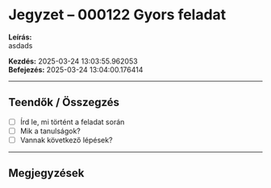 # Jegyzet – 000122 Gyors feladat

**Leírás:**  
asdads

**Kezdés:** 2025-03-24 13:03:55.962053  
**Befejezés:** 2025-03-24 13:04:00.176414

---

## Teendők / Összegzés

- [ ] Írd le, mi történt a feladat során
- [ ] Mik a tanulságok?
- [ ] Vannak következő lépések?

---

## Megjegyzések

<!-- Ide jöhet bármilyen további jegyzet -->
